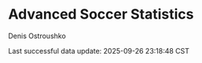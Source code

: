 # Advanced Soccer Statistics
Denis Ostroushko

<!-- gfm -->

Last successful data update: 2025-09-26 23:18:48 CST

